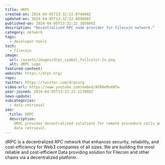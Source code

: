 ```yaml
---
title: dRPC
created-on: 2024-04-05T13:32:22.074000Z
updated-on: 2024-04-05T13:32:22.089000Z
published-on: 2024-04-05T13:32:22.105000Z
description: "Decentralized RPC node provider for Filecoin network."
category: network
tags:
  - developer-tools
tech:
  - filecoin
image:
  url: /assets/images/drpc_symbol_fullcolor-2x.png
  alt: dRPC Logo
featured-content:
website: https://drpc.org/
repo:
twitter: https://twitter.com/drpcorg
video-url: https://www.youtube.com/embed/AFB9eMukNTw
year-joined: 2024-04-05T13:32:22.117000Z
news-update:
subcategories:
  - data-retrieval
seo:
  title: DRPC
  description:
    DRPC provides decentralized solutions for remote procedure calls and
    data retrieval.
---
```


dRPC is a decentralized RPC network that enhances security, reliability, and cost-efficiency for Web3 companies of all sizes. We are building the most reliable and cost-efficient Data providing solution for Filecoin and other chains via a decentralized platform.
